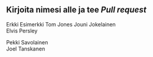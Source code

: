 ## Kirjoita nimesi alle ja tee *Pull request*
Erkki Esimerkki
Tom Jones 
Jouni Jokelainen  
Elvis Persley






Pekki Savolainen  
Joel Tanskanen 

